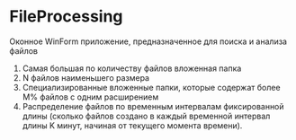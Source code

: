 # FileProcessing
Оконное WinForm приложение, предназначенное для поиска и анализа файлов
1. Самая большая по количеству файлов вложенная папка
2. N файлов наименьшего размера
3. Специализированные вложенные папки, которые содержат более M% файлов с
одним расширением
4. Распределение файлов по временным интервалам фиксированной длины (сколько
файлов создано в каждый временной интервал длины K минут, начиная от текущего
момента времени).
